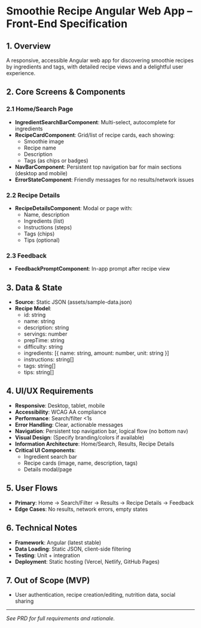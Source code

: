# Smoothie Recipe Angular Web App – Front-End Specification

## 1. Overview

A responsive, accessible Angular web app for discovering smoothie recipes by ingredients and tags, with detailed recipe views and a delightful user experience.

## 2. Core Screens & Components

### 2.1 Home/Search Page

- **IngredientSearchBarComponent**: Multi-select, autocomplete for ingredients
- **RecipeCardComponent**: Grid/list of recipe cards, each showing:
  - Smoothie image
  - Recipe name
  - Description
  - Tags (as chips or badges)
- **NavBarComponent**: Persistent top navigation bar for main sections (desktop and mobile)
- **ErrorStateComponent**: Friendly messages for no results/network issues

### 2.2 Recipe Details

- **RecipeDetailsComponent**: Modal or page with:
  - Name, description
  - Ingredients (list)
  - Instructions (steps)
  - Tags (chips)
  - Tips (optional)

### 2.3 Feedback

- **FeedbackPromptComponent**: In-app prompt after recipe view

## 3. Data & State

- **Source**: Static JSON (assets/sample-data.json)
- **Recipe Model**:
  - id: string
  - name: string
  - description: string
  - servings: number
  - prepTime: string
  - difficulty: string
  - ingredients: [{ name: string, amount: number, unit: string }]
  - instructions: string[]
  - tags: string[]
  - tips: string[]

## 4. UI/UX Requirements

- **Responsive**: Desktop, tablet, mobile
- **Accessibility**: WCAG AA compliance
- **Performance**: Search/filter <1s
- **Error Handling**: Clear, actionable messages
- **Navigation**: Persistent top navigation bar, logical flow (no bottom nav)
- **Visual Design**: (Specify branding/colors if available)
- **Information Architecture**: Home/Search, Results, Recipe Details
- **Critical UI Components**:
  - Ingredient search bar
  - Recipe cards (image, name, description, tags)
  - Details modal/page

## 5. User Flows

- **Primary**: Home → Search/Filter → Results → Recipe Details → Feedback
- **Edge Cases**: No results, network errors, empty states

## 6. Technical Notes

- **Framework**: Angular (latest stable)
- **Data Loading**: Static JSON, client-side filtering
- **Testing**: Unit + integration
- **Deployment**: Static hosting (Vercel, Netlify, GitHub Pages)

## 7. Out of Scope (MVP)

- User authentication, recipe creation/editing, nutrition data, social sharing

---

_See PRD for full requirements and rationale._
